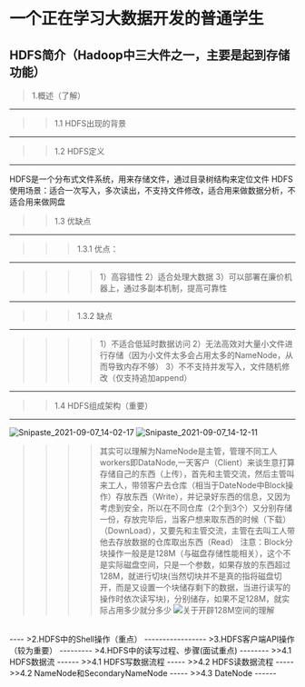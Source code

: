 一个正在学习大数据开发的普通学生
========================
HDFS简介（Hadoop中三大件之一，主要是起到存储功能）
------------
>1.概述（了解）
----------
>>1.1 HDFS出现的背景
---
>>1.2 HDFS定义
---
HDFS是一个分布式文件系统，用来存储文件，通过目录树结构来定位文件
HDFS使用场景：适合一次写入，多次读出，不支持文件修改，适合用来做数据分析，不适合用来做网盘
>>1.3 优缺点
---
>>>1.3.1 优点：
---
>>>>1）高容错性
>>>>2）适合处理大数据
>>>>3）可以部署在廉价机器上，通过多副本机制，提高可靠性
-----
>>>1.3.2 缺点
---
>>>>1）不适合低延时数据访问
>>>>2）无法高效对大量小文件进行存储（因为小文件太多会占用太多的NameNode，从而导致内存不够）
>>>>3）不不支持并发写入，文件随机修改（仅支持追加append）
----
>>1.4 HDFS组成架构（重要） 
------
![Snipaste_2021-09-07_14-02-17](https://user-images.githubusercontent.com/32889586/132292300-1039e166-7eb2-42b7-96e9-df1c17bae963.jpg)
![Snipaste_2021-09-07_14-12-11](https://user-images.githubusercontent.com/32889586/132293239-3653a1a1-8505-4c05-ae4a-047e6babcdc6.jpg)<br>	
>>>>其实可以理解为NameNode是主管，管理不同工人workers即DataNode,一天客户（Client）来谈生意打算存储自己的东西（上传），首先和主管交流，然后主管叫来工人，带领客户去仓库（相当于DateNode中Block操作）存放东西（Write），并记录好东西的信息，又因为考虑到安全，所以在不同仓库（2个到3个）又分别存储一份，存放完毕后，当客户想来取东西的时候（下载）（DownLoad），又要先和主管交流，主管在去叫工人带他去存放数据的仓库取出东西（Read）
注意：Block分块操作一般是是128M（与磁盘存储性能相关），这个不是实际磁盘空间，只是一个参数，如果存放的东西超过128M，就进行切块(当然切块并不是真的指将磁盘切开，而是又设置一个块储存剩下的数据，当进行读写的操作时依次读写块)，分别储存，如果不足128M，就实际占用多少就分多少
![关于开辟128M空间的理解](https://user-images.githubusercontent.com/32889586/132327846-dd9ab92f-e6c8-4a85-811e-5feea0ee09a1.jpg)
<br>
----
>2.HDFS中的Shell操作（重点）
-----------------
>3.HDFS客户端API操作（较为重要）
---------
>4.HDFS中的读写过程、步骤(面试重点)
--------
>>4.1 HDFS数据流
------
>>4.1 HDFS写数据流程
-----
>>4.2 HDFS读数据流程
-----
>>4.2 NameNode和SecondaryNameNode
-----
>>4.3 DateNode
------
 
